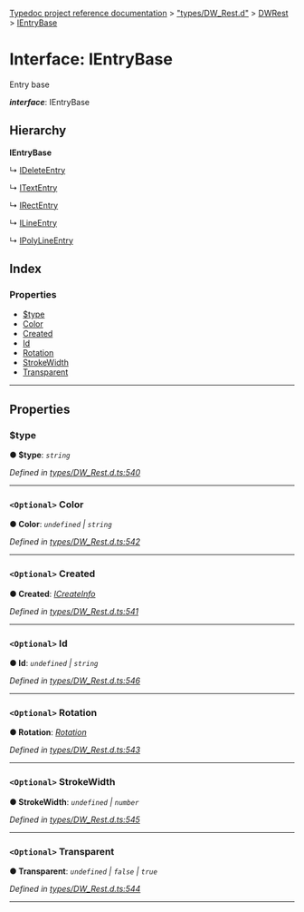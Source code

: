 [Typedoc project reference documentation](../README.md) > ["types/DW_Rest.d"](../modules/_types_dw_rest_d_.md) > [DWRest](../modules/_types_dw_rest_d_.dwrest.md) > [IEntryBase](../interfaces/_types_dw_rest_d_.dwrest.ientrybase.md)

# Interface: IEntryBase

Entry base

*__interface__*: IEntryBase

## Hierarchy

**IEntryBase**

↳  [IDeleteEntry](_types_dw_rest_d_.dwrest.ideleteentry.md)

↳  [ITextEntry](_types_dw_rest_d_.dwrest.itextentry.md)

↳  [IRectEntry](_types_dw_rest_d_.dwrest.irectentry.md)

↳  [ILineEntry](_types_dw_rest_d_.dwrest.ilineentry.md)

↳  [IPolyLineEntry](_types_dw_rest_d_.dwrest.ipolylineentry.md)

## Index

### Properties

* [$type](_types_dw_rest_d_.dwrest.ientrybase.md#_type)
* [Color](_types_dw_rest_d_.dwrest.ientrybase.md#color)
* [Created](_types_dw_rest_d_.dwrest.ientrybase.md#created)
* [Id](_types_dw_rest_d_.dwrest.ientrybase.md#id)
* [Rotation](_types_dw_rest_d_.dwrest.ientrybase.md#rotation)
* [StrokeWidth](_types_dw_rest_d_.dwrest.ientrybase.md#strokewidth)
* [Transparent](_types_dw_rest_d_.dwrest.ientrybase.md#transparent)

---

## Properties

<a id="_type"></a>

###  $type

**● $type**: *`string`*

*Defined in [types/DW_Rest.d.ts:540](https://github.com/DocuWare/REST-Sample-TS/blob/0222c3e/src/types/DW_Rest.d.ts#L540)*

___
<a id="color"></a>

### `<Optional>` Color

**● Color**: *`undefined` \| `string`*

*Defined in [types/DW_Rest.d.ts:542](https://github.com/DocuWare/REST-Sample-TS/blob/0222c3e/src/types/DW_Rest.d.ts#L542)*

___
<a id="created"></a>

### `<Optional>` Created

**● Created**: *[ICreateInfo](_types_dw_rest_d_.dwrest.icreateinfo.md)*

*Defined in [types/DW_Rest.d.ts:541](https://github.com/DocuWare/REST-Sample-TS/blob/0222c3e/src/types/DW_Rest.d.ts#L541)*

___
<a id="id"></a>

### `<Optional>` Id

**● Id**: *`undefined` \| `string`*

*Defined in [types/DW_Rest.d.ts:546](https://github.com/DocuWare/REST-Sample-TS/blob/0222c3e/src/types/DW_Rest.d.ts#L546)*

___
<a id="rotation"></a>

### `<Optional>` Rotation

**● Rotation**: *[Rotation](../enums/_types_dw_rest_d_.dwrest.rotation.md)*

*Defined in [types/DW_Rest.d.ts:543](https://github.com/DocuWare/REST-Sample-TS/blob/0222c3e/src/types/DW_Rest.d.ts#L543)*

___
<a id="strokewidth"></a>

### `<Optional>` StrokeWidth

**● StrokeWidth**: *`undefined` \| `number`*

*Defined in [types/DW_Rest.d.ts:545](https://github.com/DocuWare/REST-Sample-TS/blob/0222c3e/src/types/DW_Rest.d.ts#L545)*

___
<a id="transparent"></a>

### `<Optional>` Transparent

**● Transparent**: *`undefined` \| `false` \| `true`*

*Defined in [types/DW_Rest.d.ts:544](https://github.com/DocuWare/REST-Sample-TS/blob/0222c3e/src/types/DW_Rest.d.ts#L544)*

___

